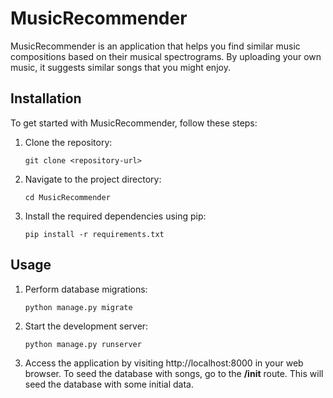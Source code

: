 # MusicRecommender

MusicRecommender is an application that helps you find similar music compositions based on their musical spectrograms. By uploading your own music, it suggests similar songs that you might enjoy.

## Installation

To get started with MusicRecommender, follow these steps:

1. Clone the repository:

   ```shell
   git clone <repository-url>

2. Navigate to the project directory:
   ```shell
   cd MusicRecommender
3. Install the required dependencies using pip:
    ```shell 
    pip install -r requirements.txt
## Usage
1. Perform database migrations:
     ```shell
     python manage.py migrate

2. Start the development server:
      ```shell
     python manage.py runserver
3. Access the application by visiting http://localhost:8000 in your web browser. To seed the database with songs, go to the <b>/init</b> route. This will seed the database with some initial data.   